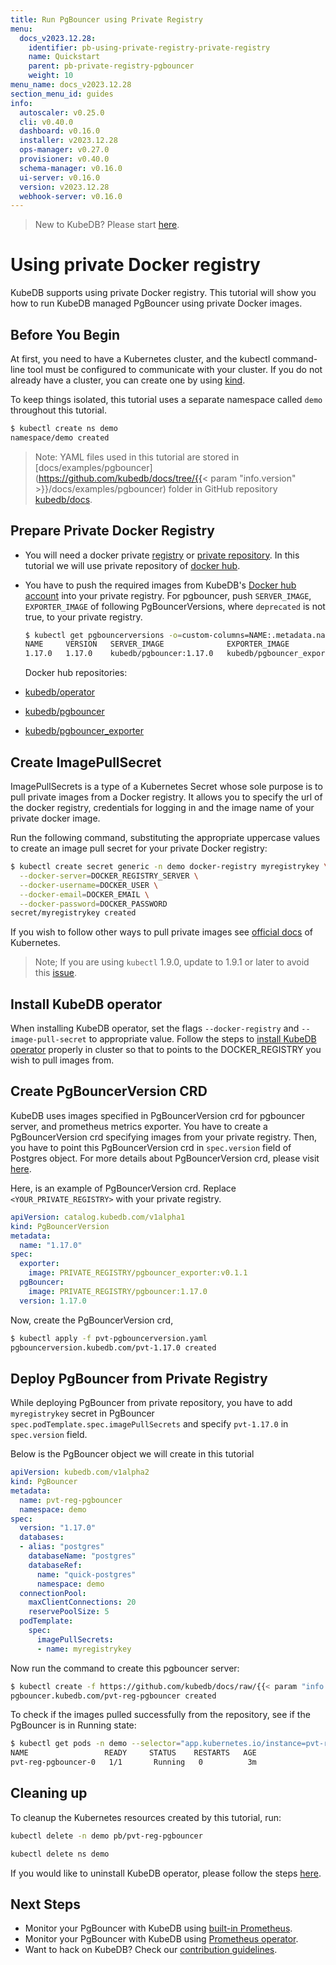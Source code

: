 ```yaml
---
title: Run PgBouncer using Private Registry
menu:
  docs_v2023.12.28:
    identifier: pb-using-private-registry-private-registry
    name: Quickstart
    parent: pb-private-registry-pgbouncer
    weight: 10
menu_name: docs_v2023.12.28
section_menu_id: guides
info:
  autoscaler: v0.25.0
  cli: v0.40.0
  dashboard: v0.16.0
  installer: v2023.12.28
  ops-manager: v0.27.0
  provisioner: v0.40.0
  schema-manager: v0.16.0
  ui-server: v0.16.0
  version: v2023.12.28
  webhook-server: v0.16.0
---
```


> New to KubeDB? Please start [here](/docs/v2023.12.28/README).

# Using private Docker registry

KubeDB supports using private Docker registry. This tutorial will show you how to run KubeDB managed PgBouncer using private Docker images.

## Before You Begin

At first, you need to have a Kubernetes cluster, and the kubectl command-line tool must be configured to communicate with your cluster. If you do not already have a cluster, you can create one by using [kind](https://kind.sigs.k8s.io/docs/user/quick-start/).

To keep things isolated, this tutorial uses a separate namespace called `demo` throughout this tutorial.

```bash
$ kubectl create ns demo
namespace/demo created
```

> Note: YAML files used in this tutorial are stored in [docs/examples/pgbouncer](https://github.com/kubedb/docs/tree/{{< param "info.version" >}}/docs/examples/pgbouncer) folder in GitHub repository [kubedb/docs](https://github.com/kubedb/docs).

## Prepare Private Docker Registry

- You will need a docker private [registry](https://docs.docker.com/registry/) or [private repository](https://docs.docker.com/docker-hub/repos/#private-repositories). In this tutorial we will use private repository of [docker hub](https://hub.docker.com/).

- You have to push the required images from KubeDB's [Docker hub account](https://hub.docker.com/r/kubedb/) into your private registry. For pgbouncer, push `SERVER_IMAGE`, `EXPORTER_IMAGE` of following PgBouncerVersions, where `deprecated` is not true, to your private registry.

  ```bash
  $ kubectl get pgbouncerversions -o=custom-columns=NAME:.metadata.name,VERSION:.spec.version,DB_IMAGE:.spec.server.image,EXPORTER_IMAGE:.spec.exporter.image,DEPRECATED:.spec.deprecated
  NAME     VERSION   SERVER_IMAGE              EXPORTER_IMAGE                     DEPRECATED
  1.17.0   1.17.0    kubedb/pgbouncer:1.17.0   kubedb/pgbouncer_exporter:v0.1.1   false
  ```

  Docker hub repositories:

- [kubedb/operator](https://hub.docker.com/r/kubedb/operator)
- [kubedb/pgbouncer](https://hub.docker.com/r/kubedb/pgbouncer)
- [kubedb/pgbouncer_exporter](https://hub.docker.com/r/kubedb/pgbouncer_exporter)

## Create ImagePullSecret

ImagePullSecrets is a type of a Kubernetes Secret whose sole purpose is to pull private images from a Docker registry. It allows you to specify the url of the docker registry, credentials for logging in and the image name of your private docker image.

Run the following command, substituting the appropriate uppercase values to create an image pull secret for your private Docker registry:

```bash
$ kubectl create secret generic -n demo docker-registry myregistrykey \
  --docker-server=DOCKER_REGISTRY_SERVER \
  --docker-username=DOCKER_USER \
  --docker-email=DOCKER_EMAIL \
  --docker-password=DOCKER_PASSWORD
secret/myregistrykey created
```

If you wish to follow other ways to pull private images see [official docs](https://kubernetes.io/docs/concepts/containers/images/) of Kubernetes.

> Note; If you are using `kubectl` 1.9.0, update to 1.9.1 or later to avoid this [issue](https://github.com/kubernetes/kubernetes/issues/57427).

## Install KubeDB operator

When installing KubeDB operator, set the flags `--docker-registry` and `--image-pull-secret` to appropriate value.
Follow the steps to [install KubeDB operator](/docs/v2023.12.28/setup/README) properly in cluster so that to points to the DOCKER_REGISTRY you wish to pull images from.

## Create PgBouncerVersion CRD

KubeDB uses images specified in PgBouncerVersion crd for pgbouncer server, and prometheus metrics exporter. You have to create a PgBouncerVersion crd specifying images from your private registry. Then, you have to point this PgBouncerVersion crd in `spec.version` field of Postgres object. For more details about PgBouncerVersion crd, please visit [here](/docs/v2023.12.28/guides/pgbouncer/concepts/catalog).

Here, is an example of PgBouncerVersion crd. Replace `<YOUR_PRIVATE_REGISTRY>` with your private registry.

```yaml
apiVersion: catalog.kubedb.com/v1alpha1
kind: PgBouncerVersion
metadata:
  name: "1.17.0"
spec:
  exporter:
    image: PRIVATE_REGISTRY/pgbouncer_exporter:v0.1.1
  pgBouncer:
    image: PRIVATE_REGISTRY/pgbouncer:1.17.0
  version: 1.17.0
```

Now, create the PgBouncerVersion crd,

```bash
$ kubectl apply -f pvt-pgbouncerversion.yaml
pgbouncerversion.kubedb.com/pvt-1.17.0 created
```

## Deploy PgBouncer from Private Registry

While deploying PgBouncer from private repository, you have to add `myregistrykey` secret in PgBouncer `spec.podTemplate.spec.imagePullSecrets` and specify `pvt-1.17.0` in `spec.version` field.

Below is the PgBouncer object we will create in this tutorial

```yaml
apiVersion: kubedb.com/v1alpha2
kind: PgBouncer
metadata:
  name: pvt-reg-pgbouncer
  namespace: demo
spec:
  version: "1.17.0"
  databases:
  - alias: "postgres"
    databaseName: "postgres"
    databaseRef:
      name: "quick-postgres"
      namespace: demo
  connectionPool:
    maxClientConnections: 20
    reservePoolSize: 5
  podTemplate:
    spec:
      imagePullSecrets:
      - name: myregistrykey
```

Now run the command to create this pgbouncer server:

```bash
$ kubectl create -f https://github.com/kubedb/docs/raw/{{< param "info.version" >}}/docs/examples/pgbouncer/private-registry/pvt-reg-pgbouncer.yaml
pgbouncer.kubedb.com/pvt-reg-pgbouncer created
```

To check if the images pulled successfully from the repository, see if the PgBouncer is in Running state:

```bash
$ kubectl get pods -n demo --selector="app.kubernetes.io/instance=pvt-reg-pgbouncer"
NAME                 READY     STATUS    RESTARTS   AGE
pvt-reg-pgbouncer-0   1/1       Running   0          3m
```

## Cleaning up

To cleanup the Kubernetes resources created by this tutorial, run:

```bash
kubectl delete -n demo pb/pvt-reg-pgbouncer

kubectl delete ns demo
```

If you would like to uninstall KubeDB operator, please follow the steps [here](/docs/v2023.12.28/setup/README).

## Next Steps

- Monitor your PgBouncer with KubeDB using [built-in Prometheus](/docs/v2023.12.28/guides/pgbouncer/monitoring/using-builtin-prometheus).
- Monitor your PgBouncer with KubeDB using [Prometheus operator](/docs/v2023.12.28/guides/pgbouncer/monitoring/using-prometheus-operator).
- Want to hack on KubeDB? Check our [contribution guidelines](/docs/v2023.12.28/CONTRIBUTING).
